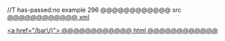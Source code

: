 //T has-passed:no
example 296
@@@@@@@@@@@@ src
<a href="/bar\/)">
@@@@@@@@@@@@ xml
<?xml version="1.0" encoding="UTF-8"?>
<!DOCTYPE document SYSTEM "CommonMark.dtd">
<document xmlns="http://commonmark.org/xml/1.0">
  <html_block>&lt;a href=&quot;/bar\/)&quot;&gt;
</html_block>
</document>
@@@@@@@@@@@@ html
<a href="/bar\/)">
@@@@@@@@@@@@

